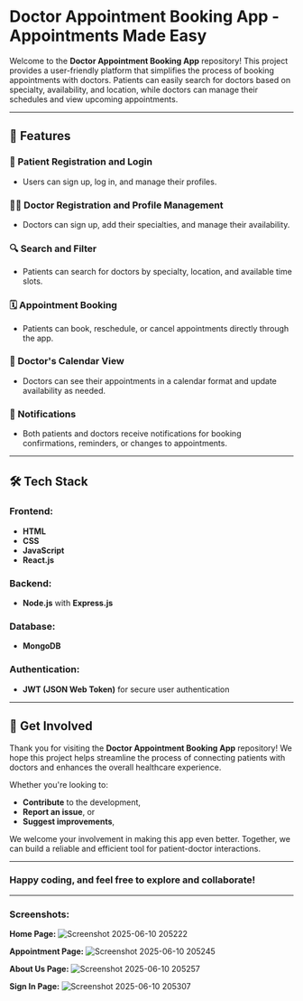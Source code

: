 # Doctor Appointment Booking App - Appointments Made Easy

Welcome to the **Doctor Appointment Booking App** repository! This project provides a user-friendly platform that simplifies the process of booking appointments with doctors. Patients can easily search for doctors based on specialty, availability, and location, while doctors can manage their schedules and view upcoming appointments. 

---

## 🚀 Features

### 🔐 Patient Registration and Login
- Users can sign up, log in, and manage their profiles.

### 👩‍⚕️ Doctor Registration and Profile Management
- Doctors can sign up, add their specialties, and manage their availability.

### 🔍 Search and Filter
- Patients can search for doctors by specialty, location, and available time slots.

### 🗓️ Appointment Booking
- Patients can book, reschedule, or cancel appointments directly through the app.

### 📅 Doctor's Calendar View
- Doctors can see their appointments in a calendar format and update availability as needed.

### 🔔 Notifications
- Both patients and doctors receive notifications for booking confirmations, reminders, or changes to appointments.

---

## 🛠️ Tech Stack

### Frontend:
- **HTML**
- **CSS**
- **JavaScript**
- **React.js**

### Backend:
- **Node.js** with **Express.js**

### Database:
- **MongoDB**

### Authentication:
- **JWT (JSON Web Token)** for secure user authentication

---

## 🤝 Get Involved

Thank you for visiting the **Doctor Appointment Booking App** repository! We hope this project helps streamline the process of connecting patients with doctors and enhances the overall healthcare experience. 

Whether you're looking to:
- **Contribute** to the development,
- **Report an issue**, or
- **Suggest improvements**, 

We welcome your involvement in making this app even better. Together, we can build a reliable and efficient tool for patient-doctor interactions. 

---

### Happy coding, and feel free to explore and collaborate! 

---

### Screenshots:

**Home Page:**
![Screenshot 2025-06-10 205222](https://github.com/user-attachments/assets/bb506155-a3ef-414a-9e9d-79e2ab90dd13)


**Appointment Page:**
![Screenshot 2025-06-10 205245](https://github.com/user-attachments/assets/f76fab27-e0a1-4742-b97a-a6cead2a42f3)


**About Us Page:**
![Screenshot 2025-06-10 205257](https://github.com/user-attachments/assets/760accea-2a8c-45b5-bcda-dd70217916dc)

**Sign In Page:**
![Screenshot 2025-06-10 205307](https://github.com/user-attachments/assets/0fd806db-c0d5-4225-bb4d-f30c4370325e)

